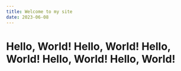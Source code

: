 ```yaml
---
title: Welcome to my site
date: 2023-06-08
---
```

# Hello, World! Hello, World! Hello, World! Hello, World! Hello, World! 
